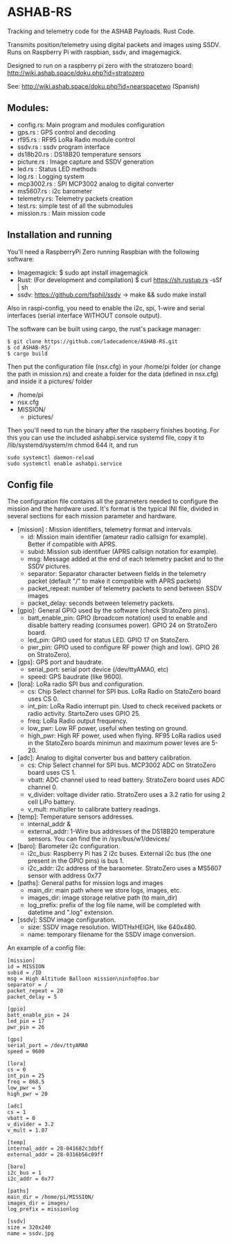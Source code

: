 # ASHAB-RS

Tracking and telemetry code for the ASHAB Payloads. Rust Code.

Transmits position/telemetry using digital packets and images using SSDV.
Runs on Raspberry Pi with raspbian, ssdv, and imagemagick.

Designed to run on a raspberry pi zero with the stratozero board:
http://wiki.ashab.space/doku.php?id=stratozero

See: http://wiki.ashab.space/doku.php?id=nearspacetwo (Spanish)

## Modules:

* config.rs: Main program and modules configuration
* gps.rs : GPS control and decoding
* rf95.rs : RF95 LoRa Radio module control
* ssdv.rs : ssdv program interface
* ds18b20.rs : DS18B20 temperature sensors
* picture.rs : Image capture and SSDV generation
* led.rs : Status LED methods
* log.rs : Logging system
* mcp3002.rs : SPI MCP3002 analog to digital converter
* ms5607.rs : i2c barometer
* telemetry.rs: Telemetry packets creation
* test.rs: simple test of all the submodules
* mission.rs : Main mission code

## Installation and running

You'll need a RaspberryPi Zero running Raspbian with the following software:

* Imagemagick: $ sudo apt install imagemagick
* Rust: (For development and compilation) $ curl https://sh.rustup.rs -sSf | sh
* ssdv: https://github.com/fsphil/ssdv -> make && sudo make install

Also in raspi-config, you need to enable the i2c, spi, 1-wire and serial interfaces (serial interface WITHOUT console output).

The software can be built using cargo, the rust's package manager:

```
$ git clone https://github.com/ladecadence/ASHAB-RS.git
$ cd ASHAB-RS/
$ cargo build

```

Then put the configuration file (nsx.cfg) in your /home/pi folder 
(or change the path in mission.rs) and create a folder for the data (defined in nsx.cfg)
and inside it a pictures/ folder

* /home/pi
* nsx.cfg
* MISSION/
  * pictures/

Then you'll need to run the binary after the raspberry finishes booting.
For this you can use the included ashabpi.service systemd file, copy it to /lib/systemd/system/m chmod 644 it, and run

```
sudo systemctl daemon-reload
sudo systemctl enable ashabpi.service
```




## Config file

The configuration file contains all the parameters needed to configure the mission and the hardware used.
It's format is the typical INI file, divided in several sections for each mission parameter and hardware.

* [mission] : Mission identifiers, telemetry format and intervals.
  * id: Mission main identifier (amateur radio callsign for example). Better if compatible with APRS.
  * subid: Mission sub identifuer (APRS callsign notation for example).
  * msg: Message added at the end of each telemetry packet and to the SSDV pictures.
  * separator: Separator character between fields in the telemetry packet (default "/" to make it compatible with APRS packets)
  * packet_repeat: number of telemetry packets to send between SSDV images
  * packet_delay: seconds between telemetry packets.
* [gpio]: General GPIO used by the software (check StratoZero pins).
  * batt_enable_pin: GPIO (broadcom notation) used to enable and disable battery reading (consumes power). GPIO 24 on StratoZero board.
  * led_pin: GPIO used for status LED. GPIO 17 on StatoZero.
  * pwr_pin: GPIO used to configure RF power (high and low). GPIO 26 on StratoZero).
* [gps]: GPS port and baudrate.
  * serial_port: serial port device (/dev/ttyAMA0, etc)
  * speed: GPS baudrate (like 9600).
* [lora]: LoRa radio SPI bus and configuration.
  * cs: Chip Select channel for SPI bus. LoRa Radio on StatoZero board uses CS 0.
  * int_pin: LoRa Radio interrupt pin. Used to check received packets or radio activity. StartoZero uses GPIO 25.
  * freq: LoRa Radio output frequency.
  * low_pwr: Low RF power, useful when testing on ground.
  * high_pwr: High RF power, used when flying. RF95 LoRa radios used in the StatoZero boards minimun and maximum power leves are 5-20.
* [adc]: Analog to digital converter bus and battery calibration.
  * cs: Chip Select channel for SPI bus. MCP3002 ADC on StratoZero board uses CS 1.
  * vbatt: ADC channel used to read battery. StratoZero board uses ADC channel 0.
  * v_divider: voltage divider ratio. StratoZero uses a 3.2 ratio for using 2 cell LiPo battery.
  * v_mult: multiplier to calibrate battery readings.
* [temp]: Temperature sensors addresses.
  * internal_addr &
  * external_addr: 1-Wire bus addresses of the DS18B20 temperature sensors. You can find the in /sys/bus/w1/devices/
* [baro]: Barometer i2c configuration.
  * i2c_bus: Raspberry Pi has 2 i2c buses. External i2c bus (the one present in the GPIO pins) is bus 1.
  * i2c_addr: i2c address of the baraometer. StratoZero uses a MS5607 sensor with address 0x77
* [paths]: General paths for mission logs and images
  * main_dir: main path where we store logs, images, etc.
  * images_dir: image storage relative path (to main_dir)
  * log_prefix: prefix of the log file name, will be completed with datetime and ".log" extension.
* [ssdv]: SSDV image configuration.
  * size: SSDV image resolution. WIDTHxHEIGH, like 640x480.
  * name: temporary filename for the SSDV image conversion.

An example of a config file:

```
[mission]
id = MISSION
subid = /ID
msg = High Altitude Balloon mission\ninfo@foo.bar
separator = /
packet_repeat = 20 
packet_delay = 5 

[gpio]
batt_enable_pin = 24
led_pin = 17
pwr_pin = 26

[gps]
serial_port = /dev/ttyAMA0
speed = 9600

[lora]
cs = 0
int_pin = 25
freq = 868.5
low_pwr = 5
high_pwr = 20

[adc]
cs = 1
vbatt = 0
v_divider = 3.2
v_mult = 1.07

[temp]
internal_addr = 28-041682c3dbff
external_addr = 28-0316b56c09ff 

[baro]
i2c_bus = 1
i2c_addr = 0x77

[paths]
main_dir = /home/pi/MISSION/
images_dir = images/
log_prefix = missionlog

[ssdv]
size = 320x240
name = ssdv.jpg

```

